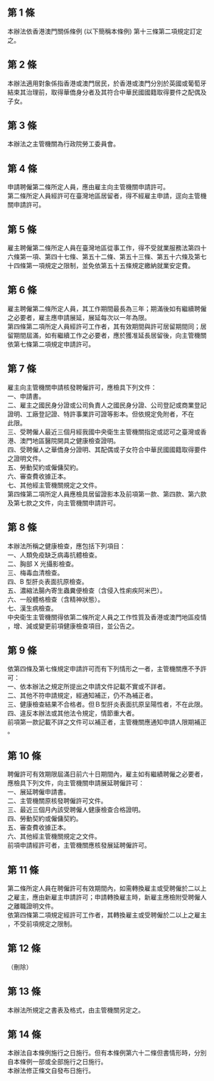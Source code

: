 第 1 條
-------
本辦法依香港澳門關係條例 (以下簡稱本條例) 第十三條第二項規定訂定  
之。

第 2 條
-------
本辦法適用對象係指香港或澳門居民，於香港或澳門分別於英國或葡萄牙  
結束其治理前，取得華僑身分者及其符合中華民國國籍取得要件之配偶及  
子女。

第 3 條
-------
本辦法之主管機關為行政院勞工委員會。

第 4 條
-------
申請聘僱第二條所定人員，應由雇主向主管機關申請許可。  
第二條所定人員經許可在臺灣地區居留者，得不經雇主申請，逕向主管機  
關申請許可。

第 5 條
-------
雇主聘僱第二條所定人員在臺灣地區從事工作，得不受就業服務法第四十  
六條第一項、第四十七條、第五十二條、第五十三條、第五十六條及第七  
十四條第一項規定之限制，並免依第五十五條規定繳納就業安定費。

第 6 條
-------
雇主聘僱第二條所定人員，其工作期間最長為三年；期滿後如有繼續聘僱  
之必要者，雇主應申請展延，展延每次以一年為限。  
第四條第二項所定人員經許可工作者，其有效期間與許可居留期間同；居  
留期間屆滿，如有繼續工作之必要者，應於獲准延長居留後，向主管機關  
依第七條第二項規定申請許可。

第 7 條
-------
雇主向主管機關申請核發聘僱許可，應檢具下列文件：  
一、申請書。  
二、雇主之國民身分證或公司負責人之國民身分證、公司登記或商業登記  
    證明、工廠登記證、特許事業許可證等影本。但依規定免附者，不在  
    此限。  
三、受聘僱人最近三個月經我國中央衛生主管機關指定或認可之臺灣或香  
    港、澳門地區醫院開具之健康檢查證明。  
四、受聘僱人之華僑身分證明、其配偶或子女符合中華民國國籍取得要件  
    之證明文件。  
五、勞動契約或僱傭契約。  
六、審查費收據正本。  
七、其他經主管機關規定之文件。  
第四條第二項所定人員應檢具居留證影本及前項第一款、第四款、第六款  
及第七款之文件，向主管機關申請許可。

第 8 條
-------
本辦法所稱之健康檢查，應包括下列項目：  
一、人類免疫缺乏病毒抗體檢查。  
二、胸部 X  光攝影檢查。  
三、梅毒血清檢查。  
四、B 型肝炎表面抗原檢查。  
五、濃縮法腸內寄生蟲糞便檢查（含侵入性痢疾阿米巴）。  
六、一般體格檢查（含精神狀態）。  
七、漢生病檢查。  
中央衛生主管機關得依第二條所定人員之工作性質及香港或澳門地區疫情  
，增、減或變更前項健康檢查項目，並公告之。

第 9 條
-------
依第四條及第七條規定申請許可而有下列情形之一者，主管機關應不予許  
可：  
一、依本辦法之規定所提出之申請文件記載不實或不詳者。  
二、其他不符申請規定，經通知補正，仍不為補正者。  
三、健康檢查結果不合格者。但Ｂ型肝炎表面抗原呈陽性者，不在此限。  
四、違反本辦法或其他法令規定，情節重大者。  
前項第一款記載不詳之文件可以補正者，主管機關應通知申請人限期補正  
。

第 10 條
--------
聘僱許可有效期限屆滿日前六十日期間內，雇主如有繼績聘僱之必要者，  
應檢具下列文件，向主管機關申請展延聘僱許可：  
一、展延聘僱申請書。  
二、主管機關原核發聘僱許可文件。  
三、最近三個月內該受聘僱人健康檢查合格證明。  
四、勞動契約或僱傭契約。  
五、審查費收據正本。  
六、其他經主管機關規定之文件。  
前項申請經許可者，主管機關應核發展延聘僱許可。

第 11 條
--------
第二條所定人員在聘僱許可有效期間內，如需轉換雇主或受聘僱於二以上  
之雇主，應由新雇主申請許可；申請轉換雇主時，新雇主應檢附受聘僱人  
之離職證明文件。  
依第四條第二項規定經許可工作者，其轉換雇主或受聘僱於二以上之雇主  
，不受前項規定之限制。

第 12 條
--------
（刪除）

第 13 條
--------
本辦法所規定之書表及格式，由主管機關另定之。

第 14 條
--------
本辦法自本條例施行之日施行。但有本條例第六十二條但書情形時，分別  
自本條例一部或全部施行之日施行。  
本辦法修正條文自發布日施行。


